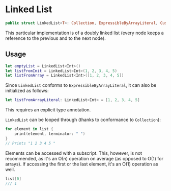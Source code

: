 #  Linked List

```swift
public struct LinkedList<T>: Collection, ExpressibleByArrayLiteral, CustomStringConvertible
```

This particular implementation is of a doubly linked list (every node keeps a reference to the previous and to the next node).

## Usage

```swift
let emptyList = LinkedList<Int>()
let listFromInit = LinkedList<Int>(1, 2, 3, 4, 5)
let listFromArray = LinkedList<Int>([1, 2, 3, 4, 5])
```
Since `LinkedList` conforms to `ExpressibleByArrayLiteral`, it can also be initialized as follows:
```swift
let listFromArrayLiteral: LinkedList<Int> = [1, 2, 3, 4, 5]
```
This requires an explicit type annotation.

`LinkedList` can be looped through (thanks to conformance to `Collection`):
```swift
for element in list {
    print(element, terminator: " ")
}
// Prints "1 2 3 4 5 "
```

Elements can be accessed with a subscript. This, however, is not recommended, as it's an O(*n*) operation on average (as opposed to O(1) for arrays). If accessing the first or the last element, it's an O(1) operation as well.
```swift
list[0]
/// 1
```
